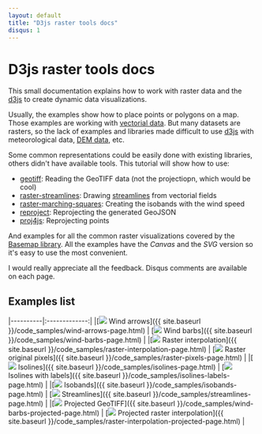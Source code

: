 ```yaml
---
layout: default
title: "D3js raster tools docs"
disqus: 1
---
```


D3js raster tools docs
======================

This small documentation explains how to work with raster data and the [d3js](https://d3js.org/) to create dynamic data visualizations.

Usually, the examples show how to place points or polygons on a map. Those examples are working with [vectorial data](http://gis.stackexchange.com/questions/57142/what-is-the-difference-between-vector-and-raster-data-models ). But many datasets are rasters, so the lack of examples and libraries made difficult to use [d3js](https://d3js.org/) with meteorological data, [DEM data](https://en.wikipedia.org/wiki/Digital_elevation_model), etc.

Some common representations could be easily done with existing libraries, others didn't have available tools. This tutorial will show how to use:

* [geotiff](https://github.com/constantinius/geotiff.js): Reading the GeoTIFF data (not the projectiopn, which would be cool)
* [raster-streamlines](https://github.com/rveciana/raster-streamlines): Drawing [streamlines](https://en.wikipedia.org/wiki/Streamlines,_streaklines,_and_pathlines) from vectorial fields
* [raster-marching-squares](https://github.com/rveciana/raster-marching-squares): Creating the isobands with the wind speed
* [reproject](https://github.com/perliedman/reproject): Reprojecting the generated GeoJSON
* [proj4js](http://proj4js.org/): Reprojecting points

And examples for all the common raster visualizations covered by the [Basemap library](http://basemaptutorial.readthedocs.io/en/latest/). All the examples have the *Canvas* and the *SVG* version so it's easy to use the most convenient.

I would really appreciate all the feedback. Disqus comments are available on each page.

Examples list
-------------

|----------|:-------------:|
|[<img src="{{ site.baseurl }}/images/examples/arrows.png" /> Wind arrows]({{ site.baseurl }}/code_samples/wind-arrows-page.html) | [<img src="{{ site.baseurl }}/images/examples/barbs.png" /> Wind barbs]({{ site.baseurl }}/code_samples/wind-barbs-page.html) |
|[<img src="{{ site.baseurl }}/images/examples/raster-interpolate.png" /> Raster interpolation]({{ site.baseurl }}/code_samples/raster-interpolation-page.html) | [<img src="{{ site.baseurl }}/images/examples/raster-pixel.png" /> Raster original pixels]({{ site.baseurl }}/code_samples/raster-pixels-page.html) |
|[<img src="{{ site.baseurl }}/images/examples/isolines.png" /> Isolines]({{ site.baseurl }}/code_samples/isolines-page.html) | [<img src="{{ site.baseurl }}/images/examples/isolines-labels.png" /> Isolines with labels]({{ site.baseurl }}/code_samples/isolines-labels-page.html) |
|[<img src="{{ site.baseurl }}/images/examples/isobands.png" /> Isobands]({{ site.baseurl }}/code_samples/isobands-page.html) | [<img src="{{ site.baseurl }}/images/examples/streamlines.png" /> Streamlines]({{ site.baseurl }}/code_samples/streamlines-page.html) |
|[<img src="{{ site.baseurl }}/images/examples/projection.png" /> Projected GeoTIFF]({{ site.baseurl }}/code_samples/wind-barbs-projected-page.html) | [<img src="{{ site.baseurl }}/images/examples/raster-interpolate-projection.png" /> Projected raster interpolation]({{ site.baseurl }}/code_samples/raster-interpolation-projected-page.html) |
